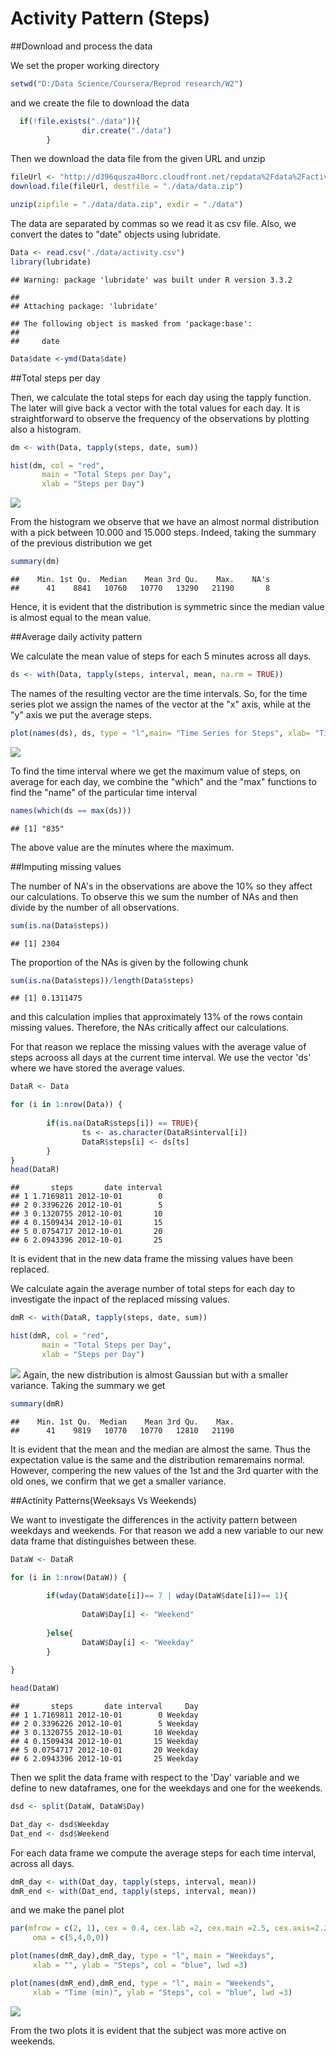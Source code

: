 # Activity Pattern (Steps)



##Download and process the data

We set the proper working directory


```r
setwd("D:/Data Science/Coursera/Reprod research/W2")
```

and we create the file to download the data


```r
  if(!file.exists("./data")){
                dir.create("./data")
        }
```

Then we download the data file from the given URL and unzip


```r
fileUrl <- "http://d396qusza40orc.cloudfront.net/repdata%2Fdata%2Factivity.zip"
download.file(fileUrl, destfile = "./data/data.zip")

unzip(zipfile = "./data/data.zip", exdir = "./data")
```

The data are separated by commas so we read it as csv file. Also, we convert the dates to "date" objects using lubridate.


```r
Data <- read.csv("./data/activity.csv") 
library(lubridate)
```

```
## Warning: package 'lubridate' was built under R version 3.3.2
```

```
## 
## Attaching package: 'lubridate'
```

```
## The following object is masked from 'package:base':
## 
##     date
```

```r
Data$date <-ymd(Data$date)
```

##Total steps per day

Then, we calculate the total steps for each day using the tapply function. The later will give back a vector with the total values for each day. It is straightforward to observe the frequency of the observations by plotting also a histogram.


```r
dm <- with(Data, tapply(steps, date, sum))

hist(dm, col = "red", 
       main = "Total Steps per Day", 
       xlab = "Steps per Day")
```

![](PA1_template_files/figure-html/unnamed-chunk-5-1.png)<!-- -->

From the histogram we observe that we have an almost normal distribution with a pick between 10.000 and 15.000 steps. Indeed, taking the summary of the previous distribution we get


```r
summary(dm)
```

```
##    Min. 1st Qu.  Median    Mean 3rd Qu.    Max.    NA's 
##      41    8841   10760   10770   13290   21190       8
```

Hence, it is evident that the distribution is symmetric since the median value is almost equal to the mean value.

##Average daily activity pattern

We calculate the mean value of steps for each 5 minutes across all days. 


```r
ds <- with(Data, tapply(steps, interval, mean, na.rm = TRUE))
```
 The names of the resulting vector are the time intervals. So, for the time series plot we assign the names of the vector at the "x" axis, while at the "y" axis we put the average steps.
 
 
 ```r
 plot(names(ds), ds, type = "l",main= "Time Series for Steps", xlab= "Time (min)", ylab = "Number of Steps")
 ```
 
 ![](PA1_template_files/figure-html/unnamed-chunk-8-1.png)<!-- -->
 
 To find the time interval where we get the maximum value of steps, on average for each day, we combine the "which" and the "max" functions to find the "name" of the particular time interval


```r
names(which(ds == max(ds)))
```

```
## [1] "835"
```
The above value are the minutes where the maximum.

##Imputing missing values

The number of NA's in the observations are above the 10% so they affect our calculations. To observe this we sum the number of NAs and then divide by the number of all observations.


```r
sum(is.na(Data$steps))
```

```
## [1] 2304
```
The proportion of the NAs is given by the following chunk


```r
sum(is.na(Data$steps))/length(Data$steps)
```

```
## [1] 0.1311475
```
and this calculation implies that approximately 13% of the rows contain missing values. Therefore, the NAs critically affect our calculations. 

For that reason we replace the missing values with the average value of steps acrooss all days at the current time interval. We use the vector 'ds' where we have stored the average values.


```r
DataR <- Data

for (i in 1:nrow(Data)) {
        
        if(is.na(DataR$steps[i]) == TRUE){
                ts <- as.character(DataR$interval[i])
                DataR$steps[i] <- ds[ts] 
        }
}
head(DataR)
```

```
##       steps       date interval
## 1 1.7169811 2012-10-01        0
## 2 0.3396226 2012-10-01        5
## 3 0.1320755 2012-10-01       10
## 4 0.1509434 2012-10-01       15
## 5 0.0754717 2012-10-01       20
## 6 2.0943396 2012-10-01       25
```
It is evident that in the new data frame the missing values have been replaced.

We calculate again the average number of total steps for each day to investigate the inpact of the replaced missing values.


```r
dmR <- with(DataR, tapply(steps, date, sum))

hist(dmR, col = "red", 
       main = "Total Steps per Day", 
       xlab = "Steps per Day")
```

![](PA1_template_files/figure-html/unnamed-chunk-11-1.png)<!-- -->
Again, the new distribution is almost Gaussian but with a smaller variance. Taking the summary we get

```r
summary(dmR)
```

```
##    Min. 1st Qu.  Median    Mean 3rd Qu.    Max. 
##      41    9819   10770   10770   12810   21190
```
It is evident that the mean and the median are almost the same. Thus the expectation value is the same and the distribution remaremains normal. However, compering the new values of the 1st and the 3rd quarter with the old ones, we confirm that we get a smaller variance. 

##Actinity Patterns(Weeksays Vs Weekends)

We want to investigate the differences in the activity pattern between weekdays and weekends. For that reason we add a new variable to our new data frame that distinguishes between these. 


```r
DataW <- DataR

for (i in 1:nrow(DataW)) {
        
        if(wday(DataW$date[i])== 7 | wday(DataW$date[i])== 1){
                
                DataW$Day[i] <- "Weekend"
                
        }else{ 
                DataW$Day[i] <- "Weekday"
        }
        
}

head(DataW)
```

```
##       steps       date interval     Day
## 1 1.7169811 2012-10-01        0 Weekday
## 2 0.3396226 2012-10-01        5 Weekday
## 3 0.1320755 2012-10-01       10 Weekday
## 4 0.1509434 2012-10-01       15 Weekday
## 5 0.0754717 2012-10-01       20 Weekday
## 6 2.0943396 2012-10-01       25 Weekday
```
Then we split the data frame with respect to the 'Day' variable and we define to new dataframes, one for the weekdays and one for the weekends.

```r
dsd <- split(DataW, DataW$Day)

Dat_day <- dsd$Weekday
Dat_end <- dsd$Weekend
```
For each data frame we compute the average steps for each time interval, across all days.

```r
dmR_day <- with(Dat_day, tapply(steps, interval, mean))
dmR_end <- with(Dat_end, tapply(steps, interval, mean))
```
and we make the panel plot

```r
par(mfrow = c(2, 1), cex = 0.4, cex.lab =2, cex.main =2.5, cex.axis=2.2,
     oma = c(5,4,0,0))

plot(names(dmR_day),dmR_day, type = "l", main = "Weekdays",
     xlab = "", ylab = "Steps", col = "blue", lwd =3)

plot(names(dmR_end),dmR_end, type = "l", main = "Weekends",
     xlab = "Time (min)", ylab = "Steps", col = "blue", lwd =3)
```

![](PA1_template_files/figure-html/unnamed-chunk-16-1.png)<!-- -->

From the two plots it is evident that the subject was more active on weekends.











